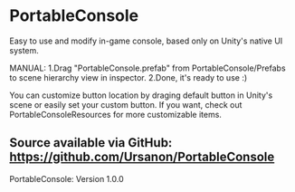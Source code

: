 # PortableConsole

Easy to use and modify in-game console, based only on Unity's native UI system.

MANUAL:
1.Drag "PortableConsole.prefab" from PortableConsole/Prefabs to scene hierarchy view in inspector.
2.Done, it's ready to use :)

You can customize button location by draging default button in Unity's scene or easily set your custom button.
If you want, check out PortableConsoleResources for more customizable items.

Source available via GitHub:
https://github.com/Ursanon/PortableConsole
--------------------
PortableConsole: Version 1.0.0
